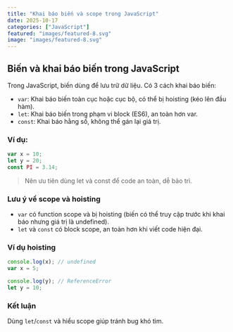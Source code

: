```yaml
---
title: "Khai báo biến và scope trong JavaScript"
date: 2025-10-17
categories: ["JavaScript"]
featured: "images/featured-8.svg"
image: "images/featured-8.svg"
---
```


## Biến và khai báo biến trong JavaScript

Trong JavaScript, biến dùng để lưu trữ dữ liệu. Có 3 cách khai báo biến:

- `var`: Khai báo biến toàn cục hoặc cục bộ, có thể bị hoisting (kéo lên đầu hàm).
- `let`: Khai báo biến trong phạm vi block (ES6), an toàn hơn var.
- `const`: Khai báo hằng số, không thể gán lại giá trị.

### Ví dụ:
```javascript
var x = 10;
let y = 20;
const PI = 3.14;
```

> Nên ưu tiên dùng let và const để code an toàn, dễ bảo trì.
### Lưu ý về scope và hoisting
- `var` có function scope và bị hoisting (biến có thể truy cập trước khi khai báo nhưng giá trị là undefined).
- `let` và `const` có block scope, an toàn hơn khi viết code hiện đại.

### Ví dụ hoisting
```javascript
console.log(x); // undefined
var x = 5;

console.log(y); // ReferenceError
let y = 10;
```

### Kết luận
Dùng `let`/`const` và hiểu scope giúp tránh bug khó tìm.
